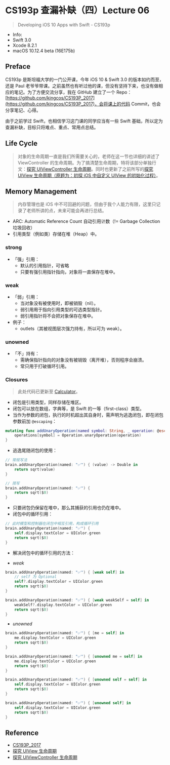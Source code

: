 # CS193p 查漏补缺（四）Lecture 06

> Developing iOS 10 Apps with Swift - CS193p


- Info:
 - Swift 3.0
 - Xcode 8.2.1
 - macOS 10.12.4 beta (16E175b)

## Preface

CS193p 是斯坦福大学的一门公开课，今年 iOS 10 & Swift 3.0 的版本如约而至，还是 Paul 老爷爷带课。之前虽然也有听过他的课，但没有坚持下来，也没有做相应的笔记。为了方便交流分享，我在 GitHub 建立了一个 Repo：[https://github.com/kingcos/CS193P_2017](https://github.com/kingcos/CS193P_2017)，会将课上的代码 Commit，也会分享笔记、心得。

由于之前学过 Swift，也相信学习这门课的同学应当有一些 Swift 基础，所以定为查漏补缺，目标只将难点、重点、常用点总结。

## Life Cycle

> 对象的生命周期一直是我们所需要关心的，老师在这一节也详细的讲述了 ViewController 的生命周期。为了搞清楚生命周期，特将该部分单独行文：[探究 UIViewController 生命周期](http://www.jianshu.com/p/9d3d95e1ef5a)。同时也更新了之前所写的[探究 UIView 生命周期（原题为：初探 iOS 中自定义 UIView 的初始化过程）](http://www.jianshu.com/p/bfea8efee664)。

## Memory Management

> 内存管理也是 iOS 中不可回避的问题，但由于我个人能力有限，这里只记录了老师所讲的点，未来可能会再进行总结。

- ARC: Automatic Reference Count 自动引用计数（!= Garbage Collection 垃圾回收）
- 引用类型（例如类）存储在堆（Heap）中。

### strong

- 「强」引用：
  - 默认的引用指针，可省略
  - 只要有强引用指针指向，对象将一直保存在堆中。

### weak

- 「弱」引用：
  - 当对象没有被使用时，即被销毁（nil）。
  - 弱引用用于指向引用类型的可选类型指针。
  - 弱引用指针将不会把对象保存在堆中。
- 例子：
  - outlets（其被视图层次强力持有，所以可为 weak）。

### unowned

- 「不」持有：
  - 需确保指针指向的对象没有被销毁（离开堆），否则程序会崩溃。
  - 常只用于打破循环引用。

### Closures

> 此处代码已更新至 [Calculator](https://github.com/kingcos/CS193P_2017/tree/master/Calculator)。

- 闭包是引用类型，同样存储在堆区。
- 闭包可以放在数组，字典等，是 Swift 的一等（first-class）类型。
- 当作为参数的闭包，执行的时机超出其自身时，需声明为逃逸闭包，即在闭包参数前加 `@escaping`：

```Swift
mutating func addUnaryOperation(named symbol: String, _ operation: @escaping (Double) -> Double) {
    operations[symbol] = Operation.unaryOperation(operation)
}
```

- 逃逸尾随闭包的使用：

```Swift
// 常规写法
brain.addUnaryOperation(named: "✅") { (value) -> Double in
    return sqrt(value)
}

// 简写
brain.addUnaryOperation(named: "✅") {
    return sqrt($0)
}
```

- 只要闭包仍保留在堆中，那么其捕获的引用也仍在堆中。
- 闭包中的循环引用：

```Swift
// 此时模型和控制器在闭包中相互引用，构成循环引用
brain.addUnaryOperation(named: "✅") {
    self.display.textColor = UIColor.green
    return sqrt($0)
}
```

- 解决闭包中的循环引用的方法：

- *weak*

```Swift
brain.addUnaryOperation(named: "✅") { [weak self] in
    // self 为 Optional
    self?.display.textColor = UIColor.green
    return sqrt($0)
}

brain.addUnaryOperation(named: "✅") { [weak weakSelf = self] in
    weakSelf?.display.textColor = UIColor.green
    return sqrt($0)
}
```

- *unowned*

```Swift
brain.addUnaryOperation(named: "✅") { [me = self] in
    me.display.textColor = UIColor.green
    return sqrt($0)
}

brain.addUnaryOperation(named: "✅") { [unowned me = self] in
    me.display.textColor = UIColor.green
    return sqrt($0)
}

brain.addUnaryOperation(named: "✅") { [unowned self = self] in
    self.display.textColor = UIColor.green
    return sqrt($0)
}

brain.addUnaryOperation(named: "✅") { [unowned self] in
    self.display.textColor = UIColor.green
    return sqrt($0)
}
```

## Reference

- [CS193P_2017](https://github.com/kingcos/CS193P_2017)
- [探究 UIView 生命周期](http://www.jianshu.com/p/bfea8efee664)
- [探究 UIViewController 生命周期](http://www.jianshu.com/p/9d3d95e1ef5a)
